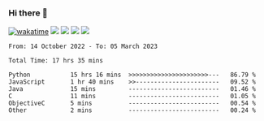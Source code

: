 ### Hi there 👋
[![wakatime](https://wakatime.com/badge/user/368879df-dc38-4b1a-86c4-8a2054a0e074.svg)](https://wakatime.com/@368879df-dc38-4b1a-86c4-8a2054a0e074)
<img src="https://img.shields.io/badge/Windows-0078D6?style=flat&logo=Windows&logoColor=white">
<img src="https://img.shields.io/badge/IntelliJ_IDEA-000000.svg?style=flat&logo=IntelliJ-IDEA&logoColor=white">
<img src="https://img.shields.io/badge/Visual_Studio_Code-007ACC?style=flat&logo=Visual-Studio-Code&logoColor=white">
<img src="https://img.shields.io/badge/Discord-5865F2?label=kano%233578&style=flat&logo=discord&logoColor=white">
<br>


<!--START_SECTION:waka-->

```text
From: 14 October 2022 - To: 05 March 2023

Total Time: 17 hrs 35 mins

Python           15 hrs 16 mins  >>>>>>>>>>>>>>>>>>>>>>---   86.79 %
JavaScript       1 hr 40 mins    >>-----------------------   09.52 %
Java             15 mins         -------------------------   01.46 %
C                11 mins         -------------------------   01.05 %
ObjectiveC       5 mins          -------------------------   00.54 %
Other            2 mins          -------------------------   00.24 %
```

<!--END_SECTION:waka-->
